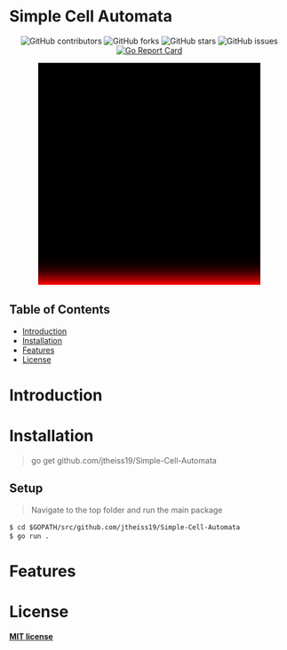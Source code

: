 # Simple Cell Automata
<div align="center">
  
![GitHub contributors](https://img.shields.io/github/contributors/jtheiss19/MARI-Engine)
![GitHub forks](https://img.shields.io/github/forks/jtheiss19/MARI-Engine?label=Forks)
![GitHub stars](https://img.shields.io/github/stars/jtheiss19/MARI-Engine?style=Stars)
![GitHub issues](https://img.shields.io/github/issues-raw/jtheiss19/MARI-Engine)
[![Go Report Card](https://goreportcard.com/badge/github.com/jtheiss19/MARI-Engine)](https://goreportcard.com/report/github.com/jtheiss19/MARI-Engine)

<a href="https://github.com/jtheiss19/Go-Open-API"><img src="./pictures/FinalPicture.png" alt="Demo Picture"></a>
</div>

## Table of Contents

- [Introduction](#Introduction)
- [Installation](#installation)
- [Features](#features)
- [License](#license)

# Introduction

# Installation

> go get github.com/jtheiss19/Simple-Cell-Automata

## Setup

> Navigate to the top folder and run the main package

```shell
$ cd $GOPATH/src/github.com/jtheiss19/Simple-Cell-Automata
$ go run .
```

# Features

# License

**[MIT license](http://opensource.org/licenses/mit-license.php)**
